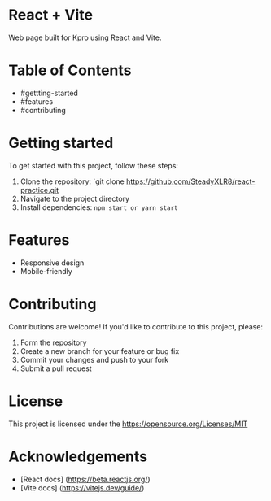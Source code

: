 # React + Vite

Web page built for Kpro using React and Vite.

# Table of Contents

- #gettting-started
- #features
- #contributing

# Getting started

To get started with this project, follow these steps:

1. Clone the repository: `git clone https://github.com/SteadyXLR8/react-practice.git
2. Navigate to the project directory
3. Install dependencies: `npm start or yarn start`


# Features

- Responsive design
- Mobile-friendly

# Contributing

Contributions are welcome! If you'd like to contribute to this project, please:
1. Form the repository
2. Create a new branch for your feature or bug fix
3. Commit your changes and push to your fork
4. Submit a pull request

# License

This project is licensed under the https://opensource.org/Licenses/MIT

# Acknowledgements

- [React docs] (https://beta.reactjs.org/)
- [Vite docs] (https://vitejs.dev/guide/)